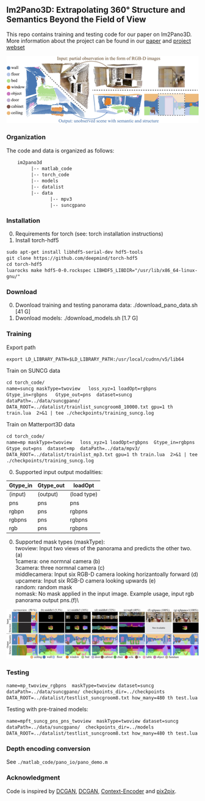 
## Im2Pano3D: Extrapolating 360° Structure and Semantics Beyond the Field of View

This repo contains training and testing code for our paper on Im2Pano3D.
More information about the project can be found in our [paper](https://arxiv.org/pdf/1712.04569.pdf) and [project webset](http://im2pano3d.cs.princeton.edu/)

![teaser](image/teaser.jpg)

### Organization
The code and data is organized as follows:
``` shell
    im2pano3d
         |-- matlab_code
         |-- torch_code
         |-- models
         |-- datalist
         |-- data
                |-- mpv3  
                |-- suncgpano  
```
### Installation
0. Requirements for torch (see: torch installation instructions)
0. Install torch-hdf5

```
sudo apt-get install libhdf5-serial-dev hdf5-tools
git clone https://github.com/deepmind/torch-hdf5
cd torch-hdf5
luarocks make hdf5-0-0.rockspec LIBHDF5_LIBDIR="/usr/lib/x86_64-linux-gnu/"
```


### Download
0. Dwonload training and testing panorama data: ./download_pano_data.sh [41 G]
0. Dwonload models: ./download_models.sh [1.7 G]

### Training  

Export path

```
export LD_LIBRARY_PATH=$LD_LIBRARY_PATH:/usr/local/cudnn/v5/lib64
```

Train on SUNCG data

```
cd torch_code/
name=suncg maskType=twoview   loss_xyz=1 loadOpt=rgbpns  Gtype_in=rgbpns   Gtype_out=pns  dataset=suncg  dataPath=../data/suncgpano/ DATA_ROOT=../datalist/trainlist_suncgroom8_10000.txt gpu=1 th train.lua  2>&1 | tee ./checkpoints/training_suncg.log
```

Train on Matterport3D data

```
cd torch_code/
name=mp maskType=twoview   loss_xyz=1 loadOpt=rgbpns  Gtype_in=rgbpns   Gtype_out=pns  dataset=mp  dataPath=../data/mpv3/  DATA_ROOT=../datalist/trainlist_mp3.txt gpu=1 th train.lua  2>&1 | tee ./checkpoints/training_suncg.log
```

0. Supported input output modalities:

|Gtype_in| Gtype_out | loadOpt   |
|--- | --- | ---|
|(input)   | (output)    | (load type) |
|pns     | pns       | pns       |
|rgbpn   | pns       | rgbpns    |
|rgbpns  | pns       | rgbpns    |
|rgb     | pns       | rgbpns    |

0. Supported mask types (maskType):\
twoview: Input two views of the panorama and predicts the other two. (a)\
1camera: one normnal camera (b)\
3camera: three normnal camera (c)\
middlecamera: Input six RGB-D camera looking horizantoally forward (d)\
upcamera: Input six RGB-D camera looking upwards (e) \
random: random mask \
nomask: No mask applied in the input image. Example usage, input rgb panorama output pns.(f)\

![camera_config_image](image/camera_config_image.jpg)

### Testing 

```
name=mp_twoview_rgbpns  maskType=twoview dataset=suncg dataPath=../data/suncgpano/ checkpoints_dir=../checkpoints  DATA_ROOT=../datalist/testlist_suncgroom8.txt how_many=480 th test.lua
```

Testing with pre-trained models:

```
name=mpft_suncg_pns_pns_twoview  maskType=twoview dataset=suncg dataPath=../data/suncgpano/  checkpoints_dir=../models DATA_ROOT=../datalist/testlist_suncgroom8.txt how_many=480 th test.lua
```

### Depth encoding conversion
See `./matlab_code/pano_io/pano_demo.m`



### Acknowledgment
Code is inspired by [DCGAN](https://github.com/soumith/dcgan.torch), [DCGAN](https://github.com/soumith/dcgan.torch),  [Context-Encoder](https://github.com/pathak22/context-encoder) and [pix2pix](https://github.com/phillipi/pix2pix).





